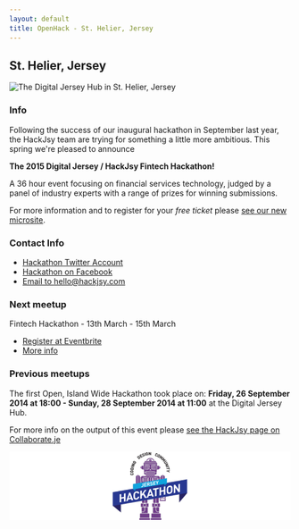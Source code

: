 ```yaml
---
layout: default
title: OpenHack - St. Helier, Jersey
---
```


## St. Helier, Jersey

![The Digital Jersey Hub in St. Helier, Jersey](http://openhack.github.io/st_helier/hubphoto1.png)

### Info

Following the success of our inaugural hackathon in September last year, the HackJsy team are trying for something a little more ambitious. This spring we're pleased to announce

**The 2015 Digital Jersey / HackJsy Fintech Hackathon!**

A 36 hour event focusing on financial services technology, judged by a panel of industry experts with a range of prizes for winning submissions.

For more information and to register for your *free ticket* please [see our new microsite](https://hackjsy.com).

### Contact Info

* [Hackathon Twitter Account](https://twitter.com/hackjsy)
* [Hackathon on Facebook](https://www.facebook.com/groups/656101524475492/)
* [Email to hello@hackjsy.com](mailto:hello@hackjsy.com)

### Next meetup

Fintech Hackathon - 13th March - 15th March

 * [Register at Eventbrite](https://www.eventbrite.com/e/digital-jersey-hackjsy-fintech-hackathon-registration-15419963526)
 * [More info](https://hackjsy.com)

### Previous meetups

The first Open, Island Wide Hackathon took place on: **Friday, 26 September 2014 at 18:00 - Sunday, 28 September 2014 at 11:00** at the Digital Jersey Hub.

For more info on the output of this event please [see the HackJsy page on Collaborate.je](http://collaborate.je/category/meetings/hackjsy/)

![HackJsy](/st_helier/hackathon_banner.png)
